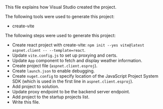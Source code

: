 This file explains how Visual Studio created the project.

The following tools were used to generate this project:
- create-vite

The following steps were used to generate this project:
- Create react project with create-vite: `npm init --yes vite@latest aspnet.client -- --template=react`.
- Update `vite.config.js` to set up proxying and certs.
- Update `App` component to fetch and display weather information.
- Create project file (`aspnet.client.esproj`).
- Create `launch.json` to enable debugging.
- Create `nuget.config` to specify location of the JavaScript Project System SDK (which is used in the first line in `aspnet.client.esproj`).
- Add project to solution.
- Update proxy endpoint to be the backend server endpoint.
- Add project to the startup projects list.
- Write this file.
